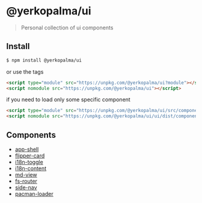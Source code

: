 # @yerkopalma/ui

> Personal collection of ui components

## Install

```bash
$ npm install @yerkopalma/ui 
```

or use the tags

```html
<script type="module" src="https://unpkg.com/@yerkopalma/ui?module"></script>
<script nomodule src="https://unpkg.com/@yerkopalma/ui"></script>
```

if you need to load only some specific component

```html
<script type="module" src="https://unpkg.com/@yerkopalma/ui/src/components/app-shell.js"></script>
<script nomodule src="https://unpkg.com/@yerkopalma/ui/ui/dist/components/app-shell.js"></script>
```

## Components

- [app-shell](/docs/app-shell.md)
- [flipper-card](/docs/flipper-card.md)
- [i18n-toggle](/docs/i18n-toggle.md)
- [i18n-content](/docs/i18n-content.md)
- [md-view](/docs/md-view.md)
- [fs-router](/docs/fs-router.md)
- [side-nav](/docs/side-nav.md)
- [pacman-loader](/docs/pacman-loader.md)